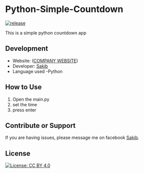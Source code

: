 # Python-Simple-Countdown
[![release](https://img.shields.io/badge/release-v1.0-red.svg?style=flat-square)]()

This is a simple python countdown app

Development
-----------

- Website: ([COMPANY WEBSITE]())
- Developer: [Sakib](https://www.facebook.com/mdsadman.sakibkhan.39/)
- Language used
  -Python

How to Use
-----------
1. Open the main.py
2. set the time
3. press enter

Contribute or Support
---------------------

If you are having issues, please message me on facebook [Sakib](https://www.facebook.com/mdsadman.sakibkhan.39/).

License
-------

[![License: CC BY 4.0](https://licensebuttons.net/l/by/4.0/80x15.png)](http://creativecommons.org/licenses/by/5.0/)
